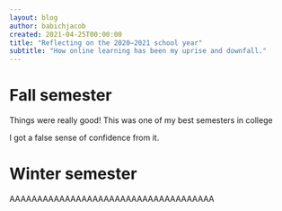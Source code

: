 ```yaml
---
layout: blog
author: babichjacob
created: 2021-04-25T00:00:00
title: "Reflecting on the 2020–2021 school year"
subtitle: "How online learning has been my uprise and downfall."
---
```


# Fall semester
Things were really good! This was one of my best semesters in college

I got a false sense of confidence from it.

# Winter semester
AAAAAAAAAAAAAAAAAAAAAAAAAAAAAAAAAAAAA

